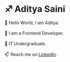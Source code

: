 # ♐ Aditya Saini
:wave: Hello World, I am Aditya. <br><br>
🔹 I am a Frontend Developer. <br><br>
🌱 IT Undergraduate.<br><br>
📫 Reach me on [LinkedIn](https://www.linkedin.com/in/aditya-saini-286aa2182/).<br>
